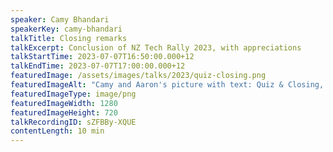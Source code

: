 ```yaml
---
speaker: Camy Bhandari
speakerKey: camy-bhandari
talkTitle: Closing remarks
talkExcerpt: Conclusion of NZ Tech Rally 2023, with appreciations
talkStartTime: 2023-07-07T16:50:00.000+12
talkEndTime: 2023-07-07T17:00:00.000+12
featuredImage: /assets/images/talks/2023/quiz-closing.png
featuredImageAlt: "Camy and Aaron's picture with text: Quiz & Closing, NZ Tech Rally"
featuredImageType: image/png
featuredImageWidth: 1280
featuredImageHeight: 720
talkRecordingID: sZFBBy-XQUE
contentLength: 10 min
---
```

